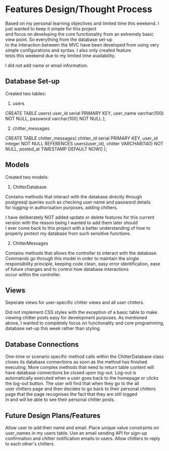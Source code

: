# Features Design/Thought Process

Based on my personal learning objectives and limited time this weekend. I just wanted to keep it simple for this project  
and focus on developing the core functionality from an extremely basic view point. So everything from the database set-up  
to the interaction between the MVC have been developed from using very simple configurations and syntax. I also only created feature  
tests this weekend due to my limited time availability.

I did not add name or email information.

## Database Set-up

Created two tables:

1. users

CREATE TABLE users(
user_id serial PRIMARY KEY,
user_name varchar(100) NOT NULL,
password varchar(100) NOT NULL
);

2. chitter_messages

CREATE TABLE chitter_messages(
  chitter_id serial PRIMARY KEY,
  user_id integer NOT NULL REFERENCES users(user_id),
  chitter VARCHAR(140) NOT NULL,
  posted_at TIMESTAMP DEFAULT NOW()
);

## Models

Created two models:

1. ChitterDatabase

Contains methods that interact with the database directly through postgresql queries such as checking user name and password details  
for logging-in authorisation purposes, adding chitters.

I have deliberately NOT added update or delete features for this current version with the reason being I wanted to add them later should  
I ever come back to this project with a better understanding of how to properly protect my database from such sensitive functions.

2. ChitterMessages

Contains methods that allows the controller to interact with the database. Commands go through this model in order to maintain the single  
responsibility principle, keeping code clean, easy error identification, ease of future changes and to control how database interactions  
occur within the controller.

## Views

Seperate views for user-specific chitter views and all user chitters.

Did not implement CSS styles with the exception of a basic table to make viewing chitter posts easy for development purposes. As mentioned  
above, I wanted to completely focus on functionality and core programming, database set-up this week rather than styling.

## Database Connections

One-time or scenario specific method calls within the ChitterDatabase class closes its database connections as soon as the method has  finished executing. More complex methods that need to return table content will have database connections be closed upon log-out. Log-out is  
automatically executed when a user goes back to the homepage or clicks the log-out button. The user will find that when they go to the all  
user chitters page and then decides to go back to their personal chitters page that the page recognises the fact that they are still logged  
in and will be able to see their personal chitter posts.

## Future Design Plans/Features

Allow user to add their name and email.
Place unique value constraints on user_names in my users table.
Use an email sending API for sign-up confirmation and chitter notification emails to users.
Allow chitters to reply to each other's chitters.
